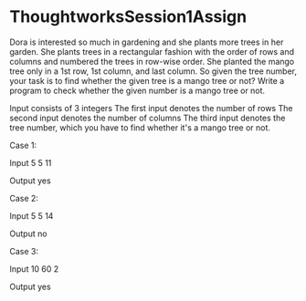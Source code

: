 # ThoughtworksSession1Assign


Dora is interested so much in gardening and she plants more trees in her garden. She plants trees in a rectangular fashion with the order of rows and columns and numbered the trees in row-wise order. She planted the mango tree only in a 1st row, 1st column, and last column. So given the tree number, your task is to find whether the given tree is a mango tree or not? Write a program to check whether the given number is a mango tree or not.

Input consists of 3 integers
The first input denotes the number of rows
The second input denotes the number of columns
The third input denotes the tree number, which you have to find whether it's a mango tree or not.

Case 1:

Input
5
5
11

Output
yes

Case 2:

Input
5
5
14

Output
no

Case 3:

Input
10
60
2

Output
yes
